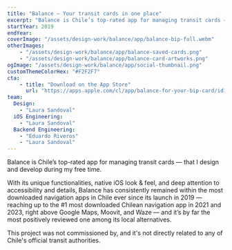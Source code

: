 ```yaml
---
title: "Balance — Your transit cards in one place"
excerpt: "Balance is Chile’s top-rated app for managing transit cards — that I design and develop during my free time."
startYear: 2019
endYear: 
coverImage: "/assets/design-work/balance/app/balance-bip-full.webm"
otherImages:
    - "/assets/design-work/balance/app/balance-saved-cards.png"
    - "/assets/design-work/balance/app/balance-card-artworks.png"
ogImage: "/assets/design-work/balance/app/social-thumbnail.png"
customThemeColorHex: "#F2F2F7"
cta:
    - title: "Download on the App Store"
      url: "https://apps.apple.com/cl/app/balance-for-your-bip-card/id1532939978"
team:
  Design:
    - "Laura Sandoval"
  iOS Engineering:
    - "Laura Sandoval"
  Backend Engineering:
    - "Eduardo Riveros"
    - "Laura Sandoval"
---
```


Balance is Chile’s top-rated app for managing transit cards — that I design and develop during my free time.

With its unique functionalities, native iOS look & feel, and deep attention to accessibility and details, Balance has consistently remained within the most downloaded navigation apps in Chile ever since its launch in 2019 — reaching up to the #1 most downloaded Chilean navigation app in 2021 and 2023, right above Google Maps, Moovit, and Waze — and it’s by far the most positively reviewed one among its local alternatives.

This project was not commissioned by, and it's not directly related to any of Chile's official transit authorities.